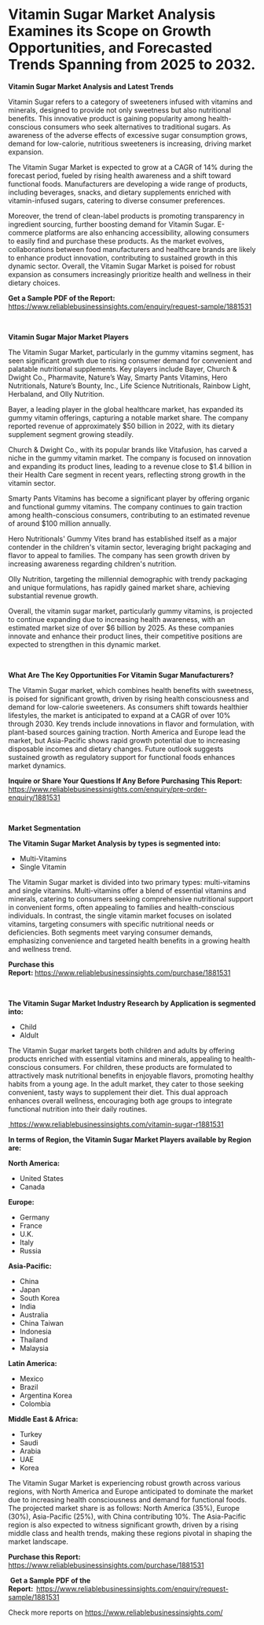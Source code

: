 <p><h1>Vitamin Sugar Market Analysis Examines its Scope on Growth Opportunities, and Forecasted Trends Spanning from 2025 to 2032.</h1></p><p><strong>Vitamin Sugar Market Analysis and Latest Trends</strong></p>
<p><p>Vitamin Sugar refers to a category of sweeteners infused with vitamins and minerals, designed to provide not only sweetness but also nutritional benefits. This innovative product is gaining popularity among health-conscious consumers who seek alternatives to traditional sugars. As awareness of the adverse effects of excessive sugar consumption grows, demand for low-calorie, nutritious sweeteners is increasing, driving market expansion.</p><p>The Vitamin Sugar Market is expected to grow at a CAGR of 14% during the forecast period, fueled by rising health awareness and a shift toward functional foods. Manufacturers are developing a wide range of products, including beverages, snacks, and dietary supplements enriched with vitamin-infused sugars, catering to diverse consumer preferences. </p><p>Moreover, the trend of clean-label products is promoting transparency in ingredient sourcing, further boosting demand for Vitamin Sugar. E-commerce platforms are also enhancing accessibility, allowing consumers to easily find and purchase these products. As the market evolves, collaborations between food manufacturers and healthcare brands are likely to enhance product innovation, contributing to sustained growth in this dynamic sector. Overall, the Vitamin Sugar Market is poised for robust expansion as consumers increasingly prioritize health and wellness in their dietary choices.</p></p>
<p><strong>Get a Sample PDF of the Report:&nbsp;</strong> <a href="https://www.reliablebusinessinsights.com/enquiry/request-sample/1881531?utm_campaign=2323&utm_medium=2&utm_source=Github&utm_content=ia&utm_term=15022025&utm_id=vitamin-sugar">https://www.reliablebusinessinsights.com/enquiry/request-sample/1881531</a></p>
<p>&nbsp;</p>
<p><strong>Vitamin Sugar Major Market Players</strong></p>
<p><p>The Vitamin Sugar Market, particularly in the gummy vitamins segment, has seen significant growth due to rising consumer demand for convenient and palatable nutritional supplements. Key players include Bayer, Church & Dwight Co., Pharmavite, Nature’s Way, Smarty Pants Vitamins, Hero Nutritionals, Nature’s Bounty, Inc., Life Science Nutritionals, Rainbow Light, Herbaland, and Olly Nutrition.</p><p>Bayer, a leading player in the global healthcare market, has expanded its gummy vitamin offerings, capturing a notable market share. The company reported revenue of approximately $50 billion in 2022, with its dietary supplement segment growing steadily.</p><p>Church & Dwight Co., with its popular brands like Vitafusion, has carved a niche in the gummy vitamin market. The company is focused on innovation and expanding its product lines, leading to a revenue close to $1.4 billion in their Health Care segment in recent years, reflecting strong growth in the vitamin sector.</p><p>Smarty Pants Vitamins has become a significant player by offering organic and functional gummy vitamins. The company continues to gain traction among health-conscious consumers, contributing to an estimated revenue of around $100 million annually.</p><p>Hero Nutritionals' Gummy Vites brand has established itself as a major contender in the children's vitamin sector, leveraging bright packaging and flavor to appeal to families. The company has seen growth driven by increasing awareness regarding children's nutrition.</p><p>Olly Nutrition, targeting the millennial demographic with trendy packaging and unique formulations, has rapidly gained market share, achieving substantial revenue growth.</p><p>Overall, the vitamin sugar market, particularly gummy vitamins, is projected to continue expanding due to increasing health awareness, with an estimated market size of over $6 billion by 2025. As these companies innovate and enhance their product lines, their competitive positions are expected to strengthen in this dynamic market.</p></p>
<p>&nbsp;</p>
<p><strong>What Are The Key Opportunities For Vitamin Sugar Manufacturers?</strong></p>
<p><p>The Vitamin Sugar market, which combines health benefits with sweetness, is poised for significant growth, driven by rising health consciousness and demand for low-calorie sweeteners. As consumers shift towards healthier lifestyles, the market is anticipated to expand at a CAGR of over 10% through 2030. Key trends include innovations in flavor and formulation, with plant-based sources gaining traction. North America and Europe lead the market, but Asia-Pacific shows rapid growth potential due to increasing disposable incomes and dietary changes. Future outlook suggests sustained growth as regulatory support for functional foods enhances market dynamics.</p></p>
<p><strong>Inquire or Share Your Questions If Any Before Purchasing This Report:</strong> <a href="https://www.reliablebusinessinsights.com/enquiry/pre-order-enquiry/1881531?utm_campaign=2323&utm_medium=2&utm_source=Github&utm_content=ia&utm_term=15022025&utm_id=vitamin-sugar">https://www.reliablebusinessinsights.com/enquiry/pre-order-enquiry/1881531</a></p>
<p>&nbsp;</p>
<p><strong>Market Segmentation</strong></p>
<p><strong>The Vitamin Sugar Market Analysis by types is segmented into:</strong></p>
<p><ul><li>Multi-Vitamins</li><li>Single Vitamin</li></ul></p>
<p><p>The Vitamin Sugar market is divided into two primary types: multi-vitamins and single vitamins. Multi-vitamins offer a blend of essential vitamins and minerals, catering to consumers seeking comprehensive nutritional support in convenient forms, often appealing to families and health-conscious individuals. In contrast, the single vitamin market focuses on isolated vitamins, targeting consumers with specific nutritional needs or deficiencies. Both segments meet varying consumer demands, emphasizing convenience and targeted health benefits in a growing health and wellness trend.</p></p>
<p><strong>Purchase this Report:&nbsp;</strong><a href="https://www.reliablebusinessinsights.com/purchase/1881531?utm_campaign=2323&utm_medium=2&utm_source=Github&utm_content=ia&utm_term=15022025&utm_id=vitamin-sugar">https://www.reliablebusinessinsights.com/purchase/1881531</a></p>
<p>&nbsp;</p>
<p><strong>The Vitamin Sugar Market Industry Research by Application is segmented into:</strong></p>
<p><ul><li>Child</li><li>Aldult</li></ul></p>
<p><p>The Vitamin Sugar market targets both children and adults by offering products enriched with essential vitamins and minerals, appealing to health-conscious consumers. For children, these products are formulated to attractively mask nutritional benefits in enjoyable flavors, promoting healthy habits from a young age. In the adult market, they cater to those seeking convenient, tasty ways to supplement their diet. This dual approach enhances overall wellness, encouraging both age groups to integrate functional nutrition into their daily routines.</p></p>
<p><a href="https://www.reliablebusinessinsights.com/vitamin-sugar-r1881531?utm_campaign=2323&utm_medium=2&utm_source=Github&utm_content=ia&utm_term=15022025&utm_id=vitamin-sugar">&nbsp;https://www.reliablebusinessinsights.com/vitamin-sugar-r1881531</a></p>
<p><strong>In terms of Region, the Vitamin Sugar Market Players available by Region are:</strong></p>
<p>
    <p> <strong> North America: </strong>
        <ul>
            <li>United States</li>
            <li>Canada</li>
        </ul>
        </p> 
    <p> <strong> Europe: </strong>
        <ul>
            <li>Germany</li>
            <li>France</li>
            <li>U.K.</li>
            <li>Italy</li>
            <li>Russia</li>
        </ul>
        </p> 
    <p> <strong> Asia-Pacific: </strong>
        <ul>
            <li>China</li>
            <li>Japan</li>
            <li>South Korea</li>
            <li>India</li>
            <li>Australia</li>
            <li>China Taiwan</li>
            <li>Indonesia</li>
            <li>Thailand</li>
            <li>Malaysia</li>
        </ul>
        </p> 
    <p> <strong> Latin America: </strong>
        <ul>
            <li>Mexico</li>
            <li>Brazil</li>
            <li>Argentina Korea</li>
            <li>Colombia</li>
        </ul>
        </p> 
    <p> <strong> Middle East & Africa: </strong>
        <ul>
            <li>Turkey</li>
            <li>Saudi</li>
            <li>Arabia</li>
            <li>UAE</li>
            <li>Korea</li>
        </ul>
    </p>
    </p>
<p><p>The Vitamin Sugar Market is experiencing robust growth across various regions, with North America and Europe anticipated to dominate the market due to increasing health consciousness and demand for functional foods. The projected market share is as follows: North America (35%), Europe (30%), Asia-Pacific (25%), with China contributing 10%. The Asia-Pacific region is also expected to witness significant growth, driven by a rising middle class and health trends, making these regions pivotal in shaping the market landscape.</p></p>
<p><strong>Purchase this Report: </strong><a href="https://www.reliablebusinessinsights.com/purchase/1881531?utm_campaign=2323&utm_medium=2&utm_source=Github&utm_content=ia&utm_term=15022025&utm_id=vitamin-sugar">https://www.reliablebusinessinsights.com/purchase/1881531</a></p>
<p>&nbsp;<strong>Get a Sample PDF of the Report:&nbsp;&nbsp;</strong><a href="https://www.reliablebusinessinsights.com/enquiry/request-sample/1881531?utm_campaign=2323&utm_medium=2&utm_source=Github&utm_content=ia&utm_term=15022025&utm_id=vitamin-sugar">https://www.reliablebusinessinsights.com/enquiry/request-sample/1881531</a></p>
<p><strong></strong></p>
<p>Check more reports on <a href="https://www.reliablebusinessinsights.com/?utm_campaign=2323&utm_medium=2&utm_source=Github&utm_content=ia&utm_term=15022025&utm_id=vitamin-sugar">https://www.reliablebusinessinsights.com/</a></p>